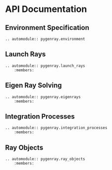 # API Documentation

## Environment Specification
```{eval-rst}
.. automodule:: pygenray.environment
```

## Launch Rays
```{eval-rst}
.. automodule:: pygenray.launch_rays
    :members:
```

## Eigen Ray Solving
```{eval-rst}
.. automodule:: pygenray.eigenrays
    :members:
```

## Integration Processes
```{eval-rst}
.. automodule:: pygenray.integration_processes
    :members:
```

## Ray Objects
```{eval-rst}
.. automodule:: pygenray.ray_objects
    :members:
```
